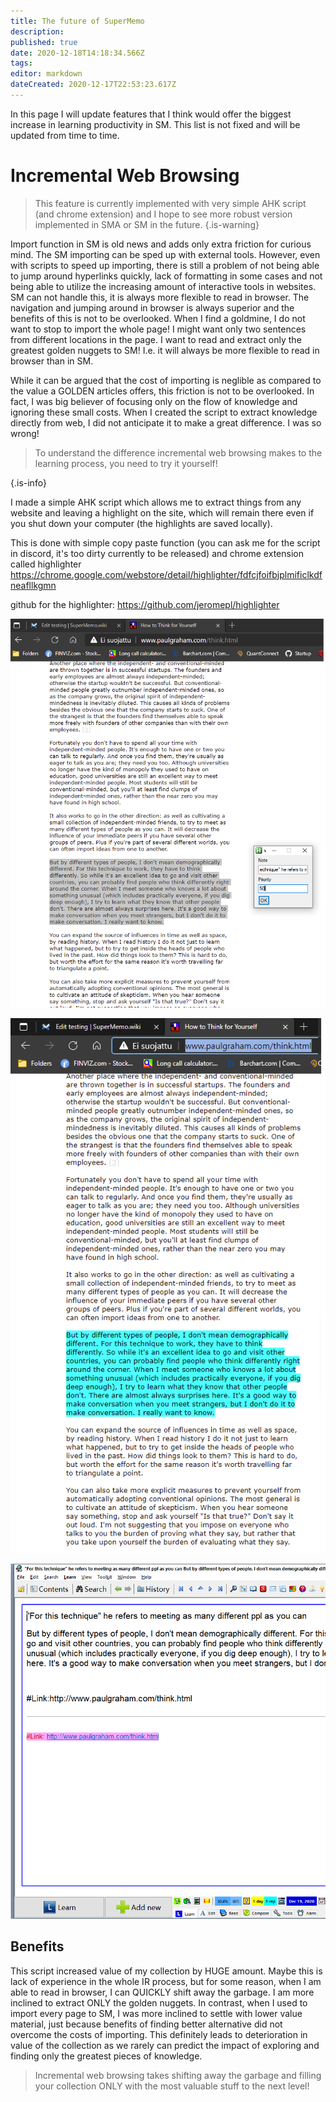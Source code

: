 ```yaml
---
title: The future of SuperMemo
description: 
published: true
date: 2020-12-18T14:18:34.566Z
tags: 
editor: markdown
dateCreated: 2020-12-17T22:53:23.617Z
---
```


In this page I will update features that I think would offer the biggest increase in learning productivity in SM. This list is not fixed and will be updated from time to time.

# Incremental Web Browsing

> This feature is currently implemented with very simple AHK script (and chrome extension) and I hope to see more robust version implemented in SMA or SM in the future.
{.is-warning}


Import function in SM is old news and adds only extra friction for curious mind. The SM importing can be sped up with external tools. However, even with scripts to speed up importing, there is still a problem of not being able to jump around hyperlinks quickly, lack of formatting in some cases and not being able to utilize the increasing amount of interactive tools in websites. SM can not handle this, it is always more flexible to read in browser. The navigation and jumping around in browser is always superior and the benefits of this is not to be overlooked. When I find a goldmine, I do not want to stop to import the whole page! I might want only two sentences from different locations in the page. I want to read and extract only the greatest golden nuggets to SM! I.e. it will always be more flexible to read in browser than in SM.

While it can be argued that the cost of importing is neglible as compared to the value a GOLDEN articles offers, this friction is not to be overlooked. In fact, I was big believer of focusing only on the flow of knowledge and ignoring these small costs. When I created the script to extract knowledge directly from web, I did not anticipate it to make a great difference. I was so wrong! 

> To understand the difference incremental web browsing makes to the learning process, you need to try it yourself!
> 
{.is-info}

I made a simple AHK script which allows me to extract things from any website and leaving a highlight on the site, which will remain there even if you shut down your computer (the highlights are saved locally). 

This is done with simple copy paste function (you can ask me for the script in discord, it's too dirty currently to be released) and chrome extension called highlighter https://chrome.google.com/webstore/detail/highlighter/fdfcjfoifbjplmificlkdfneafllkgmn

github for the highlighter: https://github.com/jeromepl/highlighter

![web1.png](/web1.png)

![web2.png](/web2.png)

![web3.png](/web3.png)

## Benefits
This script increased value of my collection by HUGE amount. Maybe this is lack of experience in the whole IR process, but for some reason, when I am able to read in browser, I can QUICKLY shift away the garbage. I am more inclined to extract ONLY the golden nuggets. In contrast, when I used to import every page to SM, I was more inclined to settle with lower value material, just because benefits of finding better alternative did not overcome the costs of importing. This definitely leads to deterioration in value of the collection as we rarely can predict the impact of exploring and finding only the greatest pieces of knowledge.

> Incremental web browsing takes shifting away the garbage and filling your collection ONLY with the most valuable stuff to the next level!